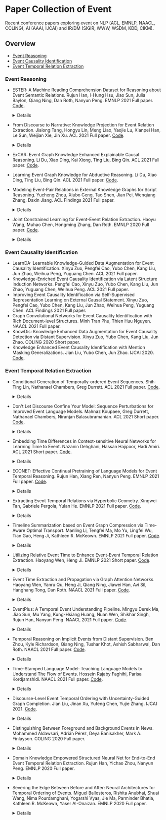 # Paper Collection of Event

Recent conference papers exploring event on NLP (ACL, EMNLP, NAACL, COLING), AI (AAAI, IJCAI) and IR/DM (SIGIR, WWW, WSDM, KDD, CIKM).

## Overview

* [Event Reasoning](https://github.com/nudtzpan/Event-Papers#event-reasoning)
* [Event Causality Identification](https://github.com/nudtzpan/Event-Papers#event-causality-identification)
* [Event Temporal Relation Extraction](https://github.com/nudtzpan/Event-Papers#event-temporal-relation-extraction)

### Event Reasoning

* ESTER: A Machine Reading Comprehension Dataset for Reasoning about Event Semantic Relations. Rujun Han, I-Hung Hsu, Jiao Sun, Julia Baylon, Qiang Ning, Dan Roth, Nanyun Peng. EMNLP 2021 Full paper. [Code](https://github.com/PlusLabNLP/ESTER). <details>  <summary>Details</summary>  新数据集 包含5种事件间关系 </details>

* From Discourse to Narrative: Knowledge Projection for Event Relation Extraction. Jialong Tang, Hongyu Lin, Meng Liao, Yaojie Lu, Xianpei Han, Le Sun, Weijian Xie, Jin Xu. ACL 2021 Full paper. [Code](https://github.com/TangJiaLong/Knowledge-Projection-for-ERE). <details>  <summary>Details</summary>  把Discourse里的Knowledge Project到Event Relation Extraction中（分为token-level，semantic-level以及label-level），辅助学习BERT-based Token Encoder，VAE-based Semantic Encoder以及Coarse Category Encoder。基于ASER数据集进行处理得到IERE数据集，没说Relation种类有多少。 </details>

* ExCAR: Event Graph Knowledge Enhanced Explainable Causal Reasoning. Li Du, Xiao Ding, Kai Xiong, Ting Liu, Bing Qin. ACL 2021 Full paper. [Code](https://github.com/sjcfr/xcar).

* Learning Event Graph Knowledge for Abductive Reasoning. Li Du, Xiao Ding, Ting Liu, Bing Qin. ACL 2021 Full paper. [Code](https://github.com/sjcfr/ege-RoBERTa).

* Modeling Event-Pair Relations in External Knowledge Graphs for Script Reasoning. Yucheng Zhou, Xiubo Geng, Tao Shen, Jian Pei, Wenqiang Zhang, Daxin Jiang. ACL Findings 2021 Full paper. <details>  <summary>Details</summary>  Event-Pair Relations 包含15中事件间关系 判断两个事件之间是什么关系 首先使用外部事件图谱训练Event Encoder，用于事件关系分析。 </details>

* Joint Constrained Learning for Event-Event Relation Extraction. Haoyu Wang, Muhao Chen, Hongming Zhang, Dan Roth. EMNLP 2020 Full paper. [Code](https://github.com/CogComp/JointConstrainedLearning). <details>  <summary>Details</summary>  同时做Temporal relation extraction和Subevent relation extraction，并且使用显式的逻辑关系来进行约束学习。 </details>

### Event Causality Identification

* LearnDA: Learnable Knowledge-Guided Data Augmentation for Event Causality Identification. Xinyu Zuo, Pengfei Cao, Yubo Chen, Kang Liu, Jun Zhao, Weihua Peng, Yuguang Chen. ACL 2021 Full paper.
* Knowledge-Enriched Event Causality Identification via Latent Structure Induction Networks. Pengfei Cao, Xinyu Zuo, Yubo Chen, Kang Liu, Jun Zhao, Yuguang Chen, Weihua Peng. ACL 2021 Full paper.
* Improving Event Causality Identification via Self-Supervised Representation Learning on External Causal Statement. Xinyu Zuo, Pengfei Cao, Yubo Chen, Kang Liu, Jun Zhao, Weihua Peng, Yuguang Chen. ACL Findings 2021 Full paper.
* Graph Convolutional Networks for Event Causality Identification with Rich Document-level Structures. Minh Tran Phu, Thien Huu Nguyen. NAACL 2021 Full paper.
* KnowDis: Knowledge Enhanced Data Augmentation for Event Causality Detection via Distant Supervision. Xinyu Zuo, Yubo Chen, Kang Liu, Jun Zhao. COLING 2020 Short paper.
* Knowledge Enhanced Event Causality Identification with Mention Masking Generalizations. Jian Liu, Yubo Chen, Jun Zhao. IJCAI 2020. [Code](https://github.com/jianliu-ml/EventCausalityIdentification).

### Event Temporal Relation Extraction

* Conditional Generation of Temporally-ordered Event Sequences. Shih-Ting Lin, Nathanael Chambers, Greg Durrett. ACL 2021 Full paper. [Code](https://github.com/jjasonn0717/TemporalBART). <details>  <summary>Details</summary>  Temporal Relation 采用自动化的方法从EventNarratives语料库中抽取时序事件，并采用BART模型进行编码和解码来做Temporal Event Ordering和Event Infilling的任务，其中使用Trick来对BART进行改进。 </details>

* Don't Let Discourse Confine Your Model: Sequence Perturbations for Improved Event Language Models. Mahnaz Koupaee, Greg Durrett, Nathanael Chambers, Niranjan Balasubramanian. ACL 2021 Short paper. [Code](https://github.com/StonyBrookNLP/elm-perturbations). <details>  <summary>Details</summary>  当前使用Event数据集进行训练时，Event之间的顺序直接采用的是Discourse中文本的顺序，但Event的顺序和Discourse的顺序可能并不相同。这就导致在训练时会引入偏差信息。作者提出采用事件打乱、事件Dropout以及事件Masking的数据增强方法来缓解错误的Event顺序对模型训练造成的不利影响。 </details>

* Embedding Time Differences in Context-sensitive Neural Networks for Learning Time to Event. Nazanin Dehghani, Hassan Hajipoor, Hadi Amiri. ACL 2021 Short paper. [Code](https://github.com/hajipoor/time2event). <details>  <summary>Details</summary>  给定事件E（时间戳，比如2017-08-24 18:00），给定Tweet A（时间戳：2017/08/24 11h，时间戳格式与事件E不同）和Tweet B（时间戳: 2017/08/24 08h）（Tweet A早于Tweet B），Tweet A是一个与事件E相关的Tweet，并且可能包含与事件E相关的时序信息（比如Tweet A里会说这周末发生事件E），目标就是预测Tweet B和事件E之间的前后顺序以及时间间隔。不是很理解，时间戳都有了，直接不就算出来了，可能是Tweet和事件的时间格式不一样？ </details>

* ECONET: Effective Continual Pretraining of Language Models for Event Temporal Reasoning. Rujun Han, Xiang Ren, Nanyun Peng. EMNLP 2021 Full paper. [Code](https://github.com/PlusLabNLP/ECONET). <details>  <summary>Details</summary>  预训练模型没有将事件以及事件间时序顺序考虑进来，因此本文针对event relation extraction (ERE)和machine reading comprehension (MRC)，提出targeted masking来mask event trigger words和temporal indicators。并且在Temporal Generator和Event Generator的基础上加入Contrastive loss来对模型进行训练（不是很理解，已经有了Temporal loss和Event loss，为什么还需要Contrastive loss?）另外本文采用Continual Pretraining的训练方式，没理解啥意思。 </details>

* Extracting Event Temporal Relations via Hyperbolic Geometry. Xingwei Tan, Gabriele Pergola, Yulan He. EMNLP 2021 Full paper. [Code](https://github.com/Xingwei-Warwick/hyper-event-TempRel). <details>  <summary>Details</summary>  作者认为传统的欧几里得空间无法捕获丰富的非对称关系，比如（事件A导致事件B，但事件B并不一定导致事件A），因此提出利用Hyperbolic Geometry 双曲几何来embed events。具体细节没仔细看。 </details>

* Timeline Summarization based on Event Graph Compression via Time-Aware Optimal Transport. Manling Li, Tengfei Ma, Mo Yu, Lingfei Wu, Tian Gao, Heng Ji, Kathleen R. McKeown. EMNLP 2021 Full paper. [Code](https://github.com/limanling/event-graph-summarization). <details>  <summary>Details</summary>  给定一系列包含事件的文本，从文本中总结出事件的时间线。以往方法首先确定事件的关键日期，然后为每一天分别进行总结，这样的方法忽略了时间内部Argument之间的联系以及事件与事件之间的联系，因此作者提出将这一系列包含事件的文本构造成Event Graph，然后将事件总结变成图压缩的问题，提取出Event Graph中最突出的子图作为事件总结。 </details>

* Utilizing Relative Event Time to Enhance Event-Event Temporal Relation Extraction. Haoyang Wen, Heng Ji. EMNLP 2021 Short paper. [Code](https://github.com/wenhycs/EMNLP2021-Utilizing-Relative-Event-Time-to-Enhance-Event-Event-Temporal-Relation-Extraction). <details>  <summary>Details</summary>  Event Temporal Relation Extraction，方法非常简单，就是在两个Event Representation Concatenation的基础上，对两个事件的相对顺序进行显式建模，为事件打上相对时序标签（前面的事件为-1，后面的事件为1），然后把相对时间预测和时序关系抽取结合在一起进行训练。 </details>

* Event Time Extraction and Propagation via Graph Attention Networks. Haoyang Wen, Yanru Qu, Heng Ji, Qiang Ning, Jiawei Han, Avi Sil, Hanghang Tong, Dan Roth. NAACL 2021 Full paper. [Code](https://github.com/wenhycs/NAACL2021-Event-Time-Extraction-and-Propagation-via-Graph-Attention-Networks). <details>  <summary>Details</summary>  不同于通常的Event Temporal Relation Extraction，本文提出基于文档中具有时间信息的相关事件来预测目标事件的绝对时间（包括最早发生时间、最晚发生时间、最早结束时间、最晚结束时间）。利用Argument相同和自动事件时序关系抽取来构建文档级别的事件图，然后采用GAT来进行建模。具体模型细节没看。 </details>

* EventPlus: A Temporal Event Understanding Pipeline. Mingyu Derek Ma, Jiao Sun, Mu Yang, Kung-Hsiang Huang, Nuan Wen, Shikhar Singh, Rujun Han, Nanyun Peng. NAACL 2021 Full paper. [Code](https://github.com/PlusLabNLP/EventPlus). <details>  <summary>Details</summary>  相当于是Event相关的一个系统，包含了event trigger and type detection, event argument detection, event duration and temporal relation extraction。具体细节没看。 </details>

* Temporal Reasoning on Implicit Events from Distant Supervision. Ben Zhou, Kyle Richardson, Qiang Ning, Tushar Khot, Ashish Sabharwal, Dan Roth. NAACL 2021 Full paper. [Code](https://github.com/allenai/tracie). <details>  <summary>Details</summary>  以往的Temporal Relation Extraction工作都是基于显式事件进行事件排序，但文本中可能存在一些隐式事件。因此，本文构造了一个包含隐式事件的数据集，并且提出A distant supervision process来进行隐式事件的排序，以及提出通过预测事件的start time和duration来判断事件的结束时间。具体模型细节没看。 </details>

* Time-Stamped Language Model: Teaching Language Models to Understand The Flow of Events. Hossein Rajaby Faghihi, Parisa Kordjamshidi. NAACL 2021 Full paper. [Code](https://github.com/HLR/TSLM). <details>  <summary>Details</summary>  本文目的和【21 EMNLP ECONET Effective Continual Pretraining of Language Models for Event Temporal Reasoning】非常相似，解决当前预训练模型难以建模事件流的问题。以往方法均是通过改变模型输入来考虑不同Step，本文提出把该问题当作QA问题来处理，当作QA问题就可以利用其他QA benchmark来帮助进行文本理解，本文无需改变模型输入。具体模型细节没看。 </details>

* Discourse-Level Event Temporal Ordering with Uncertainty-Guided Graph Completion. Jian Liu, Jinan Xu, Yufeng Chen, Yujie Zhang. IJCAI 2021. [Code](https://github.com/jianliu-ml/EventTemp). <details>  <summary>Details</summary>  Event Temporal Relation Extraction，提出将document构造成temporal graph，每个节点是一个event，每个边是event间的关系，从而可以学习global features和inter-dependencies。具体来说，首先采用BiLSTM编码Event作为node表示，然后采用R-GCN来进行信息传播更新node表示，最后预测两个事件间的关系。另外，在进行预测时，由于事件间的关系都不知道，导致事件图为empty graph，本文提出Uncertainty-Guided Graph Completion（具体细节没看）来解决该问题。 </details>

* Distinguishing Between Foreground and Background Events in News. Mohammed Aldawsari, Adrián Pérez, Deya Banisakher, Mark A. Finlayson. COLING 2020 Full paper. <details>  <summary>Details</summary>  定义了一种新的task，区分article中事件是否为foreground events，还是background events，或者其他，并且判断background event与foreground event的关系。（We define foreground events as those that comprise the main topic of a news article, as indicated by the headline. In contrast, background events add supporting or contextual information.） </details>

* Domain Knowledge Empowered Structured Neural Net for End-to-End Event Temporal Relation Extraction. Rujun Han, Yichao Zhou, Nanyun Peng. EMNLP 2020 Full paper. <details>  <summary>Details</summary>  Event Temporal Relation Extraction，两个数据集TimeBank-Dense（时序关系包括BEFORE,AFTER, INCLUDES, INCLUDED, SIMULTANEOUS, and VAGUE）和I2B2-TEMPORAL（时序关系包括BEFORE, AFTER, and OVERLAP）。以往方法面临强约束在现实场景下不准确，以及数据集较小的问题，因此本文提出在模型推理时引入领域知识来缓解数据集较小的问题，以及采用Lagrangian Relaxation来解决约束推理问题。另外本文的任务定义是先从文本中检测出事件，然后判定每两个事件间的时序关系，是一个端到端的模型。具体模型细节没看。 </details>

* Severing the Edge Between Before and After: Neural Architectures for Temporal Ordering of Events. Miguel Ballesteros, Rishita Anubhai, Shuai Wang, Nima Pourdamghani, Yogarshi Vyas, Jie Ma, Parminder Bhatia, Kathleen R. McKeown, Yaser Al-Onaizan. EMNLP 2020 Full paper. <details>  <summary>Details</summary>  Event Temporal Relation Extraction，主要包括以下几点贡献：（1）灵活采用不同编码器来编码event；（2）采用Scheduled Multitask-Learning方法，利用互补的数据（包括时序的和非时序的），仿照预训练和微调；（3）自学习方法，首先训练一个模型，用该模型去标注无标签数据，然后再用这些自动标注的数据去进行训练。迭代训练。 </details>
